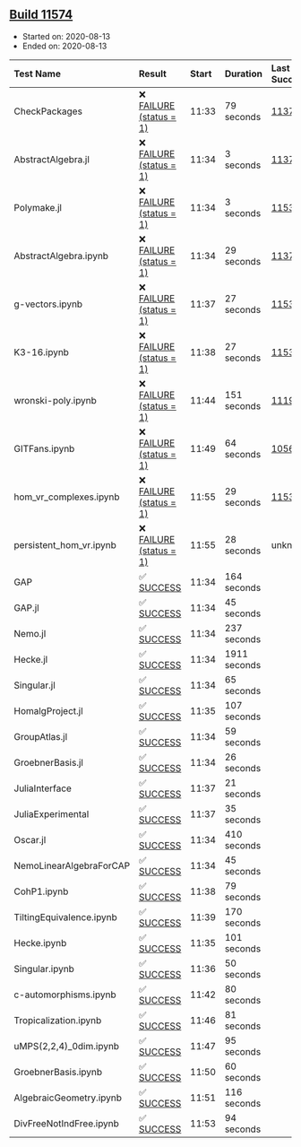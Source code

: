 ## [Build 11574](https://oscarci.mathematik.uni-kl.de/job/oscar/11574/)

* Started on: 2020-08-13
* Ended on: 2020-08-13

| Test Name    | Result | Start | Duration | Last Success | First Failure |
|:-------------|:-------|:------|:---------|:-------------|:--------------|
| CheckPackages | ❌ [FAILURE (status = 1)](https://oscarci.mathematik.uni-kl.de/job/oscar/11574/artifact/logs/build-11574/CheckPackages.log) | 11:33 | 79 seconds | [11376](https://oscarci.mathematik.uni-kl.de/job/oscar/11376/) | [11377](https://oscarci.mathematik.uni-kl.de/job/oscar/11377/) |
| AbstractAlgebra.jl | ❌ [FAILURE (status = 1)](https://oscarci.mathematik.uni-kl.de/job/oscar/11574/artifact/logs/build-11574/AbstractAlgebra.jl.log) | 11:34 | 3 seconds | [11376](https://oscarci.mathematik.uni-kl.de/job/oscar/11376/) | [11377](https://oscarci.mathematik.uni-kl.de/job/oscar/11377/) |
| Polymake.jl | ❌ [FAILURE (status = 1)](https://oscarci.mathematik.uni-kl.de/job/oscar/11574/artifact/logs/build-11574/Polymake.jl.log) | 11:34 | 3 seconds | [11532](https://oscarci.mathematik.uni-kl.de/job/oscar/11532/) | [11533](https://oscarci.mathematik.uni-kl.de/job/oscar/11533/) |
| AbstractAlgebra.ipynb | ❌ [FAILURE (status = 1)](https://oscarci.mathematik.uni-kl.de/job/oscar/11574/artifact/logs/build-11574/AbstractAlgebra.ipynb.log) | 11:34 | 29 seconds | [11376](https://oscarci.mathematik.uni-kl.de/job/oscar/11376/) | [11377](https://oscarci.mathematik.uni-kl.de/job/oscar/11377/) |
| g-vectors.ipynb | ❌ [FAILURE (status = 1)](https://oscarci.mathematik.uni-kl.de/job/oscar/11574/artifact/logs/build-11574/g-vectors.ipynb.log) | 11:37 | 27 seconds | [11532](https://oscarci.mathematik.uni-kl.de/job/oscar/11532/) | [11533](https://oscarci.mathematik.uni-kl.de/job/oscar/11533/) |
| K3-16.ipynb | ❌ [FAILURE (status = 1)](https://oscarci.mathematik.uni-kl.de/job/oscar/11574/artifact/logs/build-11574/K3-16.ipynb.log) | 11:38 | 27 seconds | [11532](https://oscarci.mathematik.uni-kl.de/job/oscar/11532/) | [11533](https://oscarci.mathematik.uni-kl.de/job/oscar/11533/) |
| wronski-poly.ipynb | ❌ [FAILURE (status = 1)](https://oscarci.mathematik.uni-kl.de/job/oscar/11574/artifact/logs/build-11574/wronski-poly.ipynb.log) | 11:44 | 151 seconds | [11192](https://oscarci.mathematik.uni-kl.de/job/oscar/11192/) | [11193](https://oscarci.mathematik.uni-kl.de/job/oscar/11193/) |
| GITFans.ipynb | ❌ [FAILURE (status = 1)](https://oscarci.mathematik.uni-kl.de/job/oscar/11574/artifact/logs/build-11574/GITFans.ipynb.log) | 11:49 | 64 seconds | [10566](https://oscarci.mathematik.uni-kl.de/job/oscar/10566/) | [10567](https://oscarci.mathematik.uni-kl.de/job/oscar/10567/) |
| hom_vr_complexes.ipynb | ❌ [FAILURE (status = 1)](https://oscarci.mathematik.uni-kl.de/job/oscar/11574/artifact/logs/build-11574/hom_vr_complexes.ipynb.log) | 11:55 | 29 seconds | [11532](https://oscarci.mathematik.uni-kl.de/job/oscar/11532/) | [11533](https://oscarci.mathematik.uni-kl.de/job/oscar/11533/) |
| persistent_hom_vr.ipynb | ❌ [FAILURE (status = 1)](https://oscarci.mathematik.uni-kl.de/job/oscar/11574/artifact/logs/build-11574/persistent_hom_vr.ipynb.log) | 11:55 | 28 seconds | unknown | unknown |
| GAP | ✅ [SUCCESS](https://oscarci.mathematik.uni-kl.de/job/oscar/11574/artifact/logs/build-11574/GAP.log) | 11:34 | 164 seconds |  |  |
| GAP.jl | ✅ [SUCCESS](https://oscarci.mathematik.uni-kl.de/job/oscar/11574/artifact/logs/build-11574/GAP.jl.log) | 11:34 | 45 seconds |  |  |
| Nemo.jl | ✅ [SUCCESS](https://oscarci.mathematik.uni-kl.de/job/oscar/11574/artifact/logs/build-11574/Nemo.jl.log) | 11:34 | 237 seconds |  |  |
| Hecke.jl | ✅ [SUCCESS](https://oscarci.mathematik.uni-kl.de/job/oscar/11574/artifact/logs/build-11574/Hecke.jl.log) | 11:34 | 1911 seconds |  |  |
| Singular.jl | ✅ [SUCCESS](https://oscarci.mathematik.uni-kl.de/job/oscar/11574/artifact/logs/build-11574/Singular.jl.log) | 11:34 | 65 seconds |  |  |
| HomalgProject.jl | ✅ [SUCCESS](https://oscarci.mathematik.uni-kl.de/job/oscar/11574/artifact/logs/build-11574/HomalgProject.jl.log) | 11:35 | 107 seconds |  |  |
| GroupAtlas.jl | ✅ [SUCCESS](https://oscarci.mathematik.uni-kl.de/job/oscar/11574/artifact/logs/build-11574/GroupAtlas.jl.log) | 11:34 | 59 seconds |  |  |
| GroebnerBasis.jl | ✅ [SUCCESS](https://oscarci.mathematik.uni-kl.de/job/oscar/11574/artifact/logs/build-11574/GroebnerBasis.jl.log) | 11:34 | 26 seconds |  |  |
| JuliaInterface | ✅ [SUCCESS](https://oscarci.mathematik.uni-kl.de/job/oscar/11574/artifact/logs/build-11574/JuliaInterface.log) | 11:37 | 21 seconds |  |  |
| JuliaExperimental | ✅ [SUCCESS](https://oscarci.mathematik.uni-kl.de/job/oscar/11574/artifact/logs/build-11574/JuliaExperimental.log) | 11:37 | 35 seconds |  |  |
| Oscar.jl | ✅ [SUCCESS](https://oscarci.mathematik.uni-kl.de/job/oscar/11574/artifact/logs/build-11574/Oscar.jl.log) | 11:34 | 410 seconds |  |  |
| NemoLinearAlgebraForCAP | ✅ [SUCCESS](https://oscarci.mathematik.uni-kl.de/job/oscar/11574/artifact/logs/build-11574/NemoLinearAlgebraForCAP.log) | 11:34 | 45 seconds |  |  |
| CohP1.ipynb | ✅ [SUCCESS](https://oscarci.mathematik.uni-kl.de/job/oscar/11574/artifact/logs/build-11574/CohP1.ipynb.log) | 11:38 | 79 seconds |  |  |
| TiltingEquivalence.ipynb | ✅ [SUCCESS](https://oscarci.mathematik.uni-kl.de/job/oscar/11574/artifact/logs/build-11574/TiltingEquivalence.ipynb.log) | 11:39 | 170 seconds |  |  |
| Hecke.ipynb | ✅ [SUCCESS](https://oscarci.mathematik.uni-kl.de/job/oscar/11574/artifact/logs/build-11574/Hecke.ipynb.log) | 11:35 | 101 seconds |  |  |
| Singular.ipynb | ✅ [SUCCESS](https://oscarci.mathematik.uni-kl.de/job/oscar/11574/artifact/logs/build-11574/Singular.ipynb.log) | 11:36 | 50 seconds |  |  |
| c-automorphisms.ipynb | ✅ [SUCCESS](https://oscarci.mathematik.uni-kl.de/job/oscar/11574/artifact/logs/build-11574/c-automorphisms.ipynb.log) | 11:42 | 80 seconds |  |  |
| Tropicalization.ipynb | ✅ [SUCCESS](https://oscarci.mathematik.uni-kl.de/job/oscar/11574/artifact/logs/build-11574/Tropicalization.ipynb.log) | 11:46 | 81 seconds |  |  |
| uMPS(2,2,4)_0dim.ipynb | ✅ [SUCCESS](https://oscarci.mathematik.uni-kl.de/job/oscar/11574/artifact/logs/build-11574/uMPS-2-2-4-_0dim.ipynb.log) | 11:47 | 95 seconds |  |  |
| GroebnerBasis.ipynb | ✅ [SUCCESS](https://oscarci.mathematik.uni-kl.de/job/oscar/11574/artifact/logs/build-11574/GroebnerBasis.ipynb.log) | 11:50 | 60 seconds |  |  |
| AlgebraicGeometry.ipynb | ✅ [SUCCESS](https://oscarci.mathematik.uni-kl.de/job/oscar/11574/artifact/logs/build-11574/AlgebraicGeometry.ipynb.log) | 11:51 | 116 seconds |  |  |
| DivFreeNotIndFree.ipynb | ✅ [SUCCESS](https://oscarci.mathematik.uni-kl.de/job/oscar/11574/artifact/logs/build-11574/DivFreeNotIndFree.ipynb.log) | 11:53 | 94 seconds |  |  |
